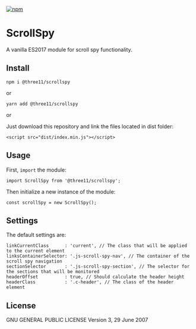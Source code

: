 [![npm](https://img.shields.io/npm/dt/@three11/scrollspy.svg)](https://www.npmjs.com/package/@three11/scrollspy)

# ScrollSpy

A vanilla ES2017 module for scroll spy functionality.

## Install

```
npm i @three11/scrollspy
```

or

```
yarn add @three11/scrollspy
```

or

Just download this repository and link the files located in dist folder:

```
<script src="dist/index.min.js"></script>
```

## Usage

First, `import` the module:

```
import ScrollSpy from '@three11/scrollspy';
```

Then initialize a new instance of the module:

```
const scrollSpy = new ScrollSpy();
```

## Settings

The default settings are:

```
linkCurrentClass      : 'current', // The class that will be applied to the current element
linksContainerSelector: '.js-scroll-spy-nav', // The container of the scroll spy navigation
sectionSelector       : '.js-scroll-spy-section', // The selector for the sections that will be monitored
headerOffset          : true, // Should calculate the header height
headerClass           : '.c-header', // The class of the header element
```

## License

GNU GENERAL PUBLIC LICENSE
Version 3, 29 June 2007
